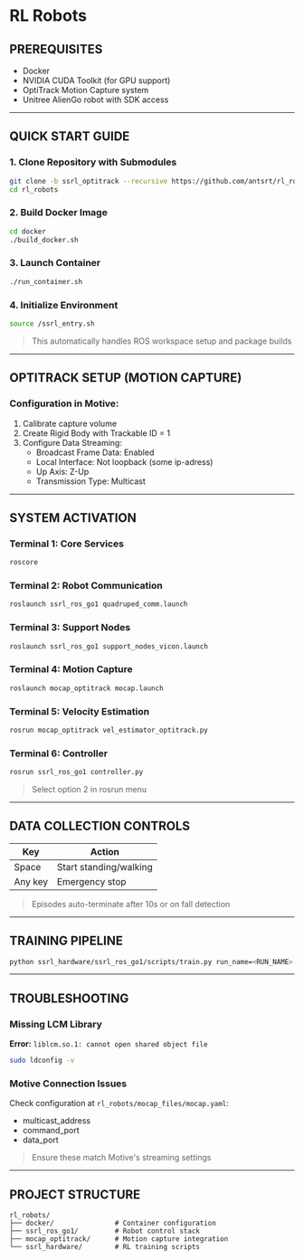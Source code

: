 
# RL Robots

## PREREQUISITES
- Docker
- NVIDIA CUDA Toolkit (for GPU support)
- OptiTrack Motion Capture system
- Unitree AlienGo robot with SDK access

---

## QUICK START GUIDE

### 1. Clone Repository with Submodules
```bash
git clone -b ssrl_optitrack --recursive https://github.com/antsrt/rl_robots.git
cd rl_robots
```

### 2. Build Docker Image
```bash
cd docker
./build_docker.sh
```

### 3. Launch Container
```bash
./run_container.sh
```

### 4. Initialize Environment
```bash
source /ssrl_entry.sh
```
> This automatically handles ROS workspace setup and package builds

---

## OPTITRACK SETUP (MOTION CAPTURE)

### Configuration in Motive:
1. Calibrate capture volume
2. Create Rigid Body with Trackable ID = 1
3. Configure Data Streaming:
   - Broadcast Frame Data: Enabled
   - Local Interface: Not loopback (some ip-adress)
   - Up Axis: Z-Up
   - Transmission Type: Multicast

---

## SYSTEM ACTIVATION

### Terminal 1: Core Services
```bash
roscore
```

### Terminal 2: Robot Communication
```bash
roslaunch ssrl_ros_go1 quadruped_comm.launch
```

### Terminal 3: Support Nodes
```bash
roslaunch ssrl_ros_go1 support_nodes_vicon.launch
```

### Terminal 4: Motion Capture
```bash
roslaunch mocap_optitrack mocap.launch
```

### Terminal 5: Velocity Estimation
```bash
rosrun mocap_optitrack vel_estimator_optitrack.py
```

### Terminal 6: Controller
```bash
rosrun ssrl_ros_go1 controller.py
```
> Select option 2 in rosrun menu

---

## DATA COLLECTION CONTROLS

| Key       | Action                      |
|-----------|-----------------------------|
| Space     | Start standing/walking      |
| Any key   | Emergency stop              |

> Episodes auto-terminate after 10s or on fall detection

---

## TRAINING PIPELINE

```bash
python ssrl_hardware/ssrl_ros_go1/scripts/train.py run_name=<RUN_NAME>
```
---

## TROUBLESHOOTING

### Missing LCM Library
**Error:** `liblcm.so.1: cannot open shared object file`
```bash
sudo ldconfig -v
```

### Motive Connection Issues
Check configuration at `rl_robots/mocap_files/mocap.yaml`:
- multicast_address
- command_port
- data_port

> Ensure these match Motive's streaming settings

---

## PROJECT STRUCTURE
```
rl_robots/
├── docker/               # Container configuration
├── ssrl_ros_go1/         # Robot control stack
├── mocap_optitrack/      # Motion capture integration
└── ssrl_hardware/        # RL training scripts
